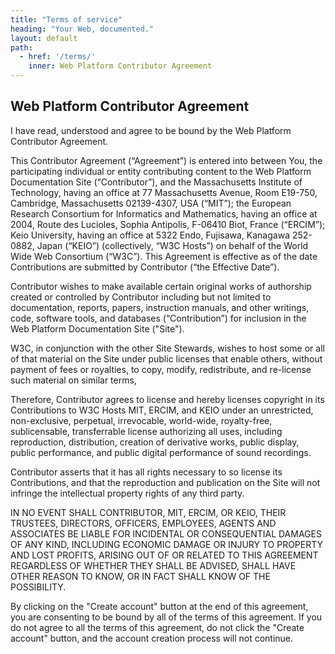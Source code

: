 ```yaml
---
title: "Terms of service"
heading: "Your Web, documented."
layout: default
path:
  - href: '/terms/'
    inner: Web Platform Contributor Agreement
---
```

## Web Platform Contributor Agreement

I have read, understood and agree to be bound by the Web Platform Contributor Agreement.

This Contributor Agreement (“Agreement”) is entered into between You, the participating individual
or entity contributing content to the Web Platform Documentation Site (“Contributor”), and the
Massachusetts Institute of Technology, having an office at 77 Massachusetts Avenue, Room E19-750, Cambridge,
Massachusetts 02139-4307, USA (“MIT”); the European Research Consortium for Informatics and Mathematics, having
an office at 2004, Route des Lucioles, Sophia Antipolis, F-06410 Biot, France (“ERCIM”); Keio University, having
an office at 5322 Endo, Fujisawa, Kanagawa 252-0882, Japan (“KEIO”) (collectively, “W3C Hosts”) on behalf of the
World Wide Web Consortium (“W3C”). This Agreement is effective as of the date Contributions are submitted by Contributor
(“the Effective Date”).

Contributor wishes to make available certain original works of authorship created or controlled by Contributor
including but not limited to documentation, reports, papers, instruction manuals, and other writings, code, software
tools, and databases (“Contribution”) for inclusion in the Web Platform Documentation Site ("Site").

W3C, in conjunction with the other Site Stewards, wishes to host some or all of that material on the Site under public
licenses that enable others, without payment of fees or royalties, to copy, modify, redistribute, and re-license such
material on similar terms,

Therefore, Contributor agrees to license and hereby licenses copyright in its Contributions to W3C Hosts MIT, ERCIM,
and KEIO under an unrestricted, non-exclusive, perpetual, irrevocable, world-wide, royalty-free, sublicensable, transferrable
license authorizing all uses, including reproduction, distribution, creation of derivative works, public display, public
performance, and public digital performance of sound recordings.

Contributor asserts that it has all rights necessary to so license its Contributions, and that the reproduction and publication
on the Site will not infringe the intellectual property rights of any third party.

IN NO EVENT SHALL CONTRIBUTOR, MIT, ERCIM, OR KEIO, THEIR TRUSTEES, DIRECTORS, OFFICERS, EMPLOYEES, AGENTS AND ASSOCIATES
BE LIABLE FOR INCIDENTAL OR CONSEQUENTIAL DAMAGES OF ANY KIND, INCLUDING ECONOMIC DAMAGE OR INJURY TO PROPERTY AND LOST
PROFITS, ARISING OUT OF OR RELATED TO THIS AGREEMENT REGARDLESS OF WHETHER THEY SHALL BE ADVISED, SHALL HAVE OTHER REASON
TO KNOW, OR IN FACT SHALL KNOW OF THE POSSIBILITY.

By clicking on the "Create account" button at the end of this agreement, you are consenting to be bound by all of the
terms of this agreement. If you do not agree to all the terms of this agreement, do not click the "Create account" button,
and the account creation process will not continue.
